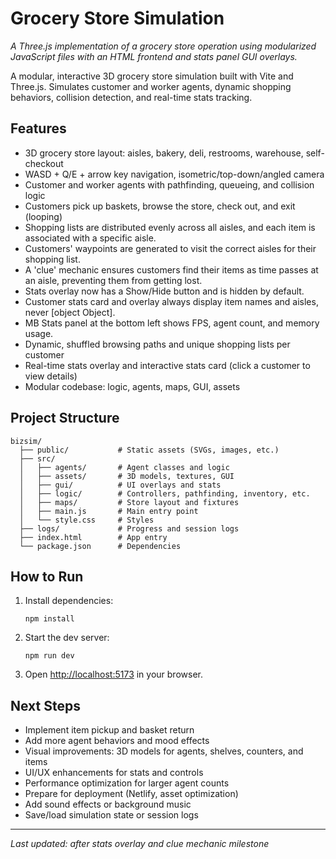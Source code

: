 # Grocery Store Simulation

*A Three.js implementation of a grocery store operation using modularized JavaScript files with an HTML frontend and stats panel GUI overlays.*

A modular, interactive 3D grocery store simulation built with Vite and Three.js. Simulates customer and worker agents, dynamic shopping behaviors, collision detection, and real-time stats tracking.

## Features
- 3D grocery store layout: aisles, bakery, deli, restrooms, warehouse, self-checkout
- WASD + Q/E + arrow key navigation, isometric/top-down/angled camera
- Customer and worker agents with pathfinding, queueing, and collision logic
- Customers pick up baskets, browse the store, check out, and exit (looping)
- Shopping lists are distributed evenly across all aisles, and each item is associated with a specific aisle.
- Customers' waypoints are generated to visit the correct aisles for their shopping list.
- A 'clue' mechanic ensures customers find their items as time passes at an aisle, preventing them from getting lost.
- Stats overlay now has a Show/Hide button and is hidden by default.
- Customer stats card and overlay always display item names and aisles, never [object Object].
- MB Stats panel at the bottom left shows FPS, agent count, and memory usage.
- Dynamic, shuffled browsing paths and unique shopping lists per customer
- Real-time stats overlay and interactive stats card (click a customer to view details)
- Modular codebase: logic, agents, maps, GUI, assets

## Project Structure
```
bizsim/
  ├── public/           # Static assets (SVGs, images, etc.)
  ├── src/
  │   ├── agents/       # Agent classes and logic
  │   ├── assets/       # 3D models, textures, GUI
  │   ├── gui/          # UI overlays and stats
  │   ├── logic/        # Controllers, pathfinding, inventory, etc.
  │   ├── maps/         # Store layout and fixtures
  │   ├── main.js       # Main entry point
  │   └── style.css     # Styles
  ├── logs/             # Progress and session logs
  ├── index.html        # App entry
  └── package.json      # Dependencies
```

## How to Run
1. Install dependencies:
   ```
   npm install
   ```
2. Start the dev server:
   ```
   npm run dev
   ```
3. Open [http://localhost:5173](http://localhost:5173) in your browser.

## Next Steps
- Implement item pickup and basket return
- Add more agent behaviors and mood effects
- Visual improvements: 3D models for agents, shelves, counters, and items
- UI/UX enhancements for stats and controls
- Performance optimization for larger agent counts
- Prepare for deployment (Netlify, asset optimization)
- Add sound effects or background music
- Save/load simulation state or session logs

---
_Last updated: after stats overlay and clue mechanic milestone_
